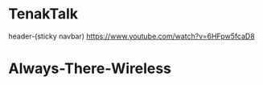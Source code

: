 # TenakTalk

header-(sticky navbar)
https://www.youtube.com/watch?v=6HFpw5fcaD8
# Always-There-Wireless
